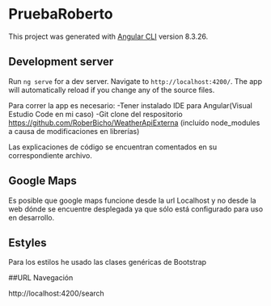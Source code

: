 # PruebaRoberto

This project was generated with [Angular CLI](https://github.com/angular/angular-cli) version 8.3.26.

## Development server

Run `ng serve` for a dev server. Navigate to `http://localhost:4200/`. The app will automatically reload if you change any of the source files.

Para correr la app es necesario: 
    -Tener instalado IDE para Angular(Visual Estudio Code en mi caso)
    -Git clone del respositorio https://github.com/RoberBicho/WeatherApiExterna (incluído node_modules a causa de modificaciones en librerías)

Las explicaciones de código se encuentran comentados en su correspondiente archivo.

## Google Maps

Es posible que google maps funcione desde la url Localhost y no desde la web dónde se encuentre desplegada ya que sólo está configurado
para uso en desarrollo.

## Estyles

Para los estilos he usado las clases genéricas de Bootstrap

##URL Navegación

http://localhost:4200/search



